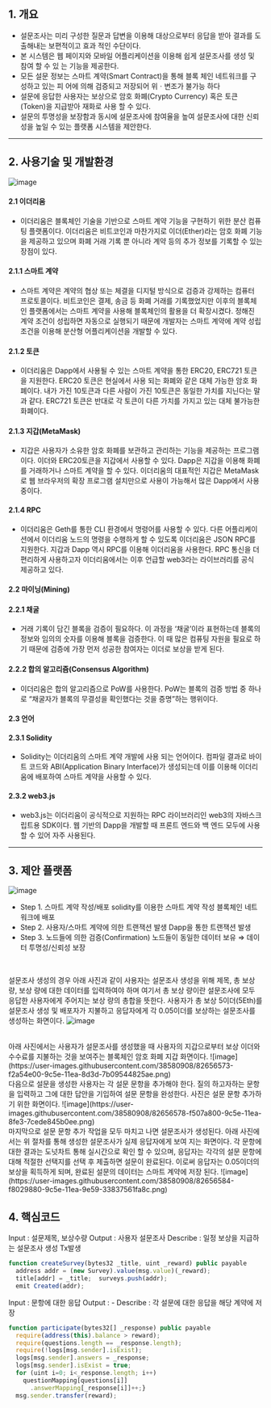 
## 1. 개요

- 설문조사는 미리 구성한 질문과 답변을 이용해 대상으로부터 응답을 받아 결과를 도출해내는 보편적이고 효과 적인 수단이다. 
- 본 시스템은 웹 페이지와 모바일 어플리케이션을 이용해 쉽게 설문조사를 생성 및 참여 할 수 있 는 기능을 제공한다.
- 모든 설문 정보는 스마트 계약(Smart Contract)을 통해 블록 체인 네트워크를 구성하고 있는 피 어에 의해 검증되고 저장되어 위ㆍ변조가 불가능 하다
- 설문에 응답한 사용자는 보상으로 암호 화폐(Crypto Currency) 혹은 토큰(Token)을 지급받아 재화로 사용 할 수 있다.
- 설문의 투명성을 보장함과 동시에 설문조사에 참여율을 높여 설문조사에 대한 신뢰성을 높일 수 있는 플랫폼 시스템을 제안한다.

- - -

## 2. 사용기술 및 개발환경

![image](https://user-images.githubusercontent.com/38580908/82654356-8ffe8300-9c5b-11ea-8c45-839021e7a278.png)

#### 2.1 이더리움
- 이더리움은 블록체인 기술을 기반으로 스마트 계약 기능을 구현하기 위한 분산 컴퓨팅 플랫폼이다. 이더리움은 비트코인과 마찬가지로 이더(Ether)라는 암호 화폐 기능을 제공하고 있으며 화폐 거래 기록 뿐 아니라 계약 등의 추가 정보를 기록할 수 있는 장점이 있다.

#### 2.1.1 스마트 계약
- 스마트 계약은 계약의 협상 또는 체결을 디지털 방식으로 검증과 강제하는  컴퓨터 프로토콜이다. 비트코인은 결제, 송금 등 화폐 거래를 기록했었지만 이후의 블록체인 플랫폼에서는 스마트 계약을 사용해 블록체인의 활용을 더 확장시켰다. 정해진 계약 조건이 성립하면 자동으로 실행되기 때문에 개발자는 스마트 계약에 계약 성립 조건을 이용해 분산형 어플리케이션을 개발할 수 있다.

#### 2.1.2 토큰
- 이더리움은 Dapp에서 사용될 수 있는 스마트 계약을 통한 ERC20, ERC721 토큰을 지원한다.  ERC20 토큰은 현실에서 사용 되는 화폐와 같은 대체 가능한 암호 화폐이다.  내가 가진 10토큰과 다른 사람이 가진 10토큰은 동일한 가치를 지닌다는 말과 같다. ERC721 토큰은 반대로 각 토큰이 다른 가치를 가지고 있는 대체 불가능한 화폐이다.

#### 2.1.3 지갑(MetaMask)
- 지갑은 사용자가 소유한 암호 화폐를 보관하고 관리하는 기능을 제공하는 프로그램이다. 이더와 ERC20토큰을 지갑에서 사용할 수 있다.
  Dapp은 지갑을 이용해 화폐를 거래하거나 스마트 계약을 할 수 있다. 이더리움의 대표적인 지갑은 MetaMask로 웹 브라우저의 확장 프로그램 설치만으로 사용이 가능해서 많은 Dapp에서 사용 중이다.

#### 2.1.4 RPC
- 이더리움은 Geth를 통한 CLI 환경에서 명령어를 사용할 수 있다. 다른 어플리케이션에서 이더리움 노드의 명령을 수행하게 할 수 있도록 이더리움은 JSON RPC를 지원한다. 지갑과 Dapp 역시 RPC를 이용해 이더리움을 사용한다. RPC 통신을 더 편리하게 사용하고자 이더리움에서는 이후 언급할 web3라는 라이브러리를 공식 제공하고 있다.

#### 2.2 마이닝(Mining)
#### 2.2.1 채굴
- 거래 기록이 담긴 블록을 검증이 필요하다. 이 과정을 ‘채굴’이라 표현하는데 블록의 정보와 임의의 숫자를 이용해 블록을 검증한다. 이 때 많은 컴퓨팅 자원을 필요로 하기 때문에 검증에 가장 먼저 성공한 참여자는 이더로 보상을 받게 된다.

#### 2.2.2 합의 알고리즘(Consensus Algorithm)
- 이더리움은 합의 알고리즘으로 PoW를 사용한다. PoW는 블록의 검증 방법 중 하나로 “채굴자가 블록의 무결성을 확인했다는 것을 증명”하는 행위이다.

#### 2.3 언어
#### 2.3.1 Solidity
- Solidity는 이더리움의 스마트 계약 개발에 사용 되는 언어이다. 컴파일 결과로 바이트 코드와 ABI(Application Binary Interface)가 생성되는데 이를 이용해 이더리움에 배포하여 스마트 계약을 사용할 수 있다.
#### 2.3.2 web3.js
- web3.js는 이더리움이 공식적으로 지원하는 RPC 라이브러리인 web3의 자바스크립트용 SDK이다. 웹 기반의 Dapp을 개발할 때 프론트 엔드와 백 엔드 모두에 사용할 수 있어 자주 사용된다.

- - -

## 3. 제안 플랫폼
![image](https://user-images.githubusercontent.com/38580908/82654732-2468e580-9c5c-11ea-881a-7842a5718cba.png)

- Step 1. 스마트 계약 작성/배포 solidity를 이용한 스마트 계약 작성 블록체인 네트워크에 배포
- Step 2. 사용자/스마트 계약에 의한 트랜잭션 발생 Dapp을 통한 트랜잭션 발생
- Step 3. 노드들에 의한 검증(Confirmation) 노드들이 동일한 데이터 보유 ⇒ 데이터 투명성/신뢰성 보장

</br>

설문조사 생성의 경우 아래 사진과 같이 사용자는 설문조사 생성을 위해 제목, 총 보상 량, 보상 량에 대한 데이터를 입력하여야 하며 여기서 총 보상 량이란 설문조사에 모두 응답한 사용자에게 주어지는 보상 량의 총합을 뜻한다.
사용자가 총 보상 5이더(5Eth)를 설문조사 생성 및 배포자가 지불하고 응답자에게 각 0.05이더를 보상하는 설문조사를 생성하는 화면이다.
![image](https://user-images.githubusercontent.com/38580908/82655228-d3a5bc80-9c5c-11ea-956e-20e026cf2e38.png)

</br>
아래 사진에서는 사용자가 설문조사를 생성했을 때 사용자의 지갑으로부터 보상 이더와 수수료를 지불하는 것을 보여주는 블록체인 암호 화폐 지갑 화면이다.
![image](https://user-images.githubusercontent.com/38580908/82656573-f2a54e00-9c5e-11ea-8d3d-7b09544825ae.png)

</br>
다음으로 설문을 생성한 사용자는 각 설문 문항을 추가해야 한다. 질의 하고자하는 문항을 입력하고 그에 대한 답안을 기입하여 설문 문항을 완성한다. 사진은 설문 문항 추가하기 위한 화면이다. 
![image](https://user-images.githubusercontent.com/38580908/82656578-f507a800-9c5e-11ea-8fe3-7cede845b0ee.png)

</br>
마지막으로 설문 문항 추가 작업을 모두 마치고 나면 설문조사가 생성된다. 아래 사진에서는 위 절차를 통해 생성한 설문조사가 실제 응답자에게 보여 지는 화면이다. 각 문항에 대한 결과는 도넛차트 통해 실시간으로 확인 할 수 있으며, 응답자는 각각의 설문 문항에 대해 적절한 선택지를 선택 후 제출하면 설문이 완료된다. 이로써 응답자는 0.05이더의 보상을 획득하게 되며, 완료된 설문의 데이터는 스마트 계약에 저장 된다.
![image](https://user-images.githubusercontent.com/38580908/82656584-f8029880-9c5e-11ea-9e59-33837561fa8c.png)

## 4. 핵심코드
Input : 설문제목, 보상수량
Output : 사용자 설문조사
Describe : 일정 보상을 지급하는 설문조사 생성 Tx발생
~~~javascript
function createSurvey(bytes32 _title, uint _reward) public payable 
  address addr = (new Survey).value(msg.value)(_reward);
  title[addr] = _title;  surveys.push(addr);
  emit Created(addr);
~~~

Input : 문항에 대한 응답
Output : -
Describe : 각 설문에 대한 응답을 해당 계약에 저장
~~~javascript
function participate(bytes32[] _response) public payable
  require(address(this).balance > reward);
  require(questions.length == _response.length);
  require(!logs[msg.sender].isExist);
  logs[msg.sender].answers = _response;
  logs[msg.sender].isExist = true;
  for (uint i=0; i<_response.length; i++)
    questionMapping[questions[i]]
      .answerMapping[_response[i]]++;}
  msg.sender.transfer(reward);
~~~
